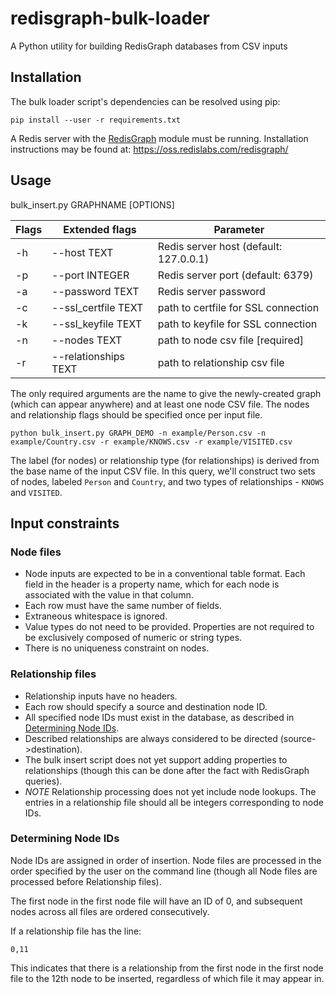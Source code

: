 # redisgraph-bulk-loader
A Python utility for building RedisGraph databases from CSV inputs

## Installation
The bulk loader script's dependencies can be resolved using pip:
```
pip install --user -r requirements.txt
```

A Redis server with the [RedisGraph](https://github.com/RedisLabsModules/RedisGraph) module must be running. Installation instructions may be found at:
https://oss.redislabs.com/redisgraph/

## Usage
bulk_insert.py GRAPHNAME [OPTIONS]

| Flags   | Extended flags        |    Parameter                                 |
|---------|-----------------------|----------------------------------------------|
|  -h     | --host TEXT           |    Redis server host (default: 127.0.0.1)    |
|  -p     | --port INTEGER        |    Redis server port   (default: 6379)       |
|  -a     | --password TEXT       |    Redis server password                     |
|  -c     | --ssl_certfile TEXT   |    path to certfile for SSL connection       |
|  -k     | --ssl_keyfile TEXT    |    path to keyfile for SSL connection        |
|  -n     | --nodes TEXT          |    path to node csv file  [required]         |
|  -r     | --relationships TEXT  |    path to relationship csv file             |

The only required arguments are the name to give the newly-created graph (which can appear anywhere) and at least one node CSV file.
The nodes and relationship flags should be specified once per input file.

```
python bulk_insert.py GRAPH_DEMO -n example/Person.csv -n example/Country.csv -r example/KNOWS.csv -r example/VISITED.csv
```
The label (for nodes) or relationship type (for relationships) is derived from the base name of the input CSV file. In this query, we'll construct two sets of nodes, labeled `Person` and `Country`, and two types of relationships - `KNOWS` and `VISITED`.

## Input constraints
### Node files
- Node inputs are expected to be in a conventional table format. Each field in the header is a property name, which for each node is associated with the value in that column.
- Each row must have the same number of fields.
- Extraneous whitespace is ignored.
- Value types do not need to be provided. Properties are not required to be exclusively composed of numeric or string types.
- There is no uniqueness constraint on nodes.

### Relationship files
- Relationship inputs have no headers.
- Each row should specify a source and destination node ID.
- All specified node IDs must exist in the database, as described in [Determining Node IDs](#determining-node-ids).
- Described relationships are always considered to be directed (source->destination).
- The bulk insert script does not yet support adding properties to relationships (though this can be done after the fact with RedisGraph queries).
- _NOTE_ Relationship processing does not yet include node lookups. The entries in a relationship file should all be integers corresponding to node IDs.


### Determining Node IDs
Node IDs are assigned in order of insertion. Node files are processed in the order specified by the user on the command line (though all Node files are processed before Relationship files).

The first node in the first node file will have an ID of 0, and subsequent nodes across all files are ordered consecutively.

If a relationship file has the line:
```
0,11
```
This indicates that there is a relationship from the first node in the first node file to the 12th node to be inserted, regardless of which file it may appear in.

